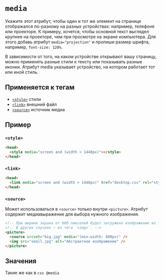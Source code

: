 # `media`

Укажите этот атрибут, чтобы один и тот же элемент на странице отображался по-разному на разных устройствах: например, телефоне или проекторе. К примеру, хочется, чтобы основной текст выглядел крупнее на проекторе, чем при просмотре на экране компьютера. Для этого добавь атрибут `media="projection"` и пропиши размер шрифта, например, `font-size: 120%`.

В зависимости от того, на каком устройстве открывают вашу страницу, можно применять разные стили к тексту или показывать разные иконки. Атрибут media указывает устройство, на котором работает тот или иной стиль.

## Применяется к тегам

- [`<style>`](../Tags/style.md) стили
- [`<link>`](../Tags/link.md) внешний файл
- [`<source>`](../Tags/source.md) источник медиа

## Пример

### `<style>`

```html
<head>
  <style media="screen and (width > 1440px)"></style>
</head>
```

### `<link>`

```html
<head>
  <link media="screen and (width > 1440px)" href="desktop.css" rel="stylesheet" />
</head>
```

### `<source>`

Может использоваться в `<source>` только внутри `<picture>`. Атрибут содержит медиавыражение для выбора нужного изображения.

```html
<!-- При ширине экрана от 600 пикселей будет загружено изображение из тега `<source>`.  -->
<!-- В других случаях — из тега `<img>`. -->
<picture>
  <source srcset="big.jpg" media="(min-width: 600px)" />
  <img src="small.jpg" alt="Абстрактное изображение" />
</picture>
```

## Значения

Такие же как в `css @media`
